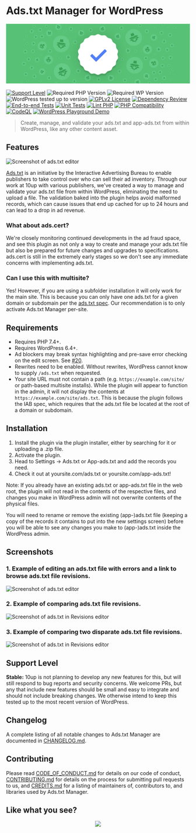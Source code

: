 # Ads.txt Manager for WordPress

![Ads.txt Manager for WordPress](https://github.com/10up/ads-txt/blob/develop/.wordpress-org/banner-1544x500.png)

[![Support Level](https://img.shields.io/badge/support-stable-blue.svg)](#support-level) ![Required PHP Version](https://img.shields.io/wordpress/plugin/required-php/ads-txt?label=Requires%20PHP) ![Required WP Version](https://img.shields.io/wordpress/plugin/wp-version/ads-txt?label=Requires%20WordPress) ![WordPress tested up to version](https://img.shields.io/wordpress/plugin/tested/ads-txt?label=WordPress) [![GPLv2 License](https://img.shields.io/github/license/10up/ads-txt.svg)](https://github.com/10up/ads-txt/blob/develop/LICENSE.md) [![Dependency Review](https://github.com/10up/ads-txt/actions/workflows/dependency-review.yml/badge.svg)](https://github.com/10up/ads-txt/actions/workflows/dependency-review.yml) [![End-to-end Tests](https://github.com/10up/ads-txt/actions/workflows/cypress.yml/badge.svg)](https://github.com/10up/ads-txt/actions/workflows/cypress.yml) [![Unit Tests](https://github.com/10up/ads-txt/actions/workflows/phpunit.yml/badge.svg)](https://github.com/10up/ads-txt/actions/workflows/phpunit.yml) [![Lint PHP](https://github.com/10up/ads-txt/actions/workflows/lint-php.yml/badge.svg)](https://github.com/10up/ads-txt/actions/workflows/lint-php.yml) [![PHP Compatibility](https://github.com/10up/ads-txt/actions/workflows/php8-compatibility.yml/badge.svg)](https://github.com/10up/ads-txt/actions/workflows/php8-compatibility.yml) [![CodeQL](https://github.com/10up/ads-txt/actions/workflows/github-code-scanning/codeql/badge.svg)](https://github.com/10up/ads-txt/actions/workflows/github-code-scanning/codeql) [![WordPress Playground Demo](https://img.shields.io/wordpress/plugin/v/ads-txt?logo=wordpress&logoColor=FFFFFF&label=Playground%20Demo&labelColor=3858E9&color=3858E9)](https://playground.wordpress.net/?blueprint-url=https://raw.githubusercontent.com/10up/ads-txt/develop/.wordpress-org/blueprints/blueprint.json)

> Create, manage, and validate your ads.txt and app-ads.txt from within WordPress, like any other content asset.

## Features

![Screenshot of ads.txt editor](.wordpress-org/screenshot-1.png "Example of editing an ads.txt file with errors and a link to browse ads.txt file revisions.")

[Ads.txt](https://iabtechlab.com/ads-txt/) is an initiative by the Interactive Advertising Bureau to enable publishers to take control over who can sell their ad inventory. Through our work at 10up with various publishers, we've created a way to manage and validate your ads.txt file from within WordPress, eliminating the need to upload a file. The validation baked into the plugin helps avoid malformed records, which can cause issues that end up cached for up to 24 hours and can lead to a drop in ad revenue.

### What about ads.cert?

We're closely monitoring continued developments in the ad fraud space, and see this plugin as not only a way to create and manage your ads.txt file but also be prepared for future changes and upgrades to specifications. ads.cert is still in the extremely early stages so we don't see any immediate concerns with implementing ads.txt.

### Can I use this with multisite?

Yes! However, if you are using a subfolder installation it will only work for the main site. This is because you can only have one ads.txt for a given domain or subdomain per the [ads.txt spec](https://iabtechlab.com/ads-txt/).  Our recommendation is to only activate Ads.txt Manager per-site.

## Requirements

* Requires PHP 7.4+.
* Requires WordPress 6.4+.
* Ad blockers may break syntax highlighting and pre-save error checking on the edit screen. See [#20](https://github.com/10up/ads-txt/issues/20).
* Rewrites need to be enabled. Without rewrites, WordPress cannot know to supply `/ads.txt` when requested.
* Your site URL must not contain a path (e.g. `https://example.com/site/` or path-based multisite installs). While the plugin will appear to function in the admin, it will not display the contents at `https://example.com/site/ads.txt`. This is because the plugin follows the IAB spec, which requires that the ads.txt file be located at the root of a domain or subdomain.

## Installation

1. Install the plugin via the plugin installer, either by searching for it or uploading a .zip file.
1. Activate the plugin.
1. Head to Settings → Ads.txt or App-ads.txt and add the records you need.
1. Check it out at yoursite.com/ads.txt or yoursite.com/app-ads.txt!

Note: If you already have an existing ads.txt or app-ads.txt file in the web root, the plugin will not read in the contents of the respective files, and changes you make in WordPress admin will not overwrite contents of the physical files.

You will need to rename or remove the existing (app-)ads.txt file (keeping a copy of the records it contains to put into the new settings screen) before you will be able to see any changes you make to (app-)ads.txt inside the WordPress admin.

## Screenshots

### 1. Example of editing an ads.txt file with errors and a link to browse ads.txt file revisions.

![Screenshot of ads.txt editor](.wordpress-org/screenshot-1.png "Example of editing an ads.txt file with errors and a link to browse ads.txt file revisions.")

### 2. Example of comparing ads.txt file revisions.

![Screenshot of ads.txt in Revisions editor](.wordpress-org/screenshot-2.png "Example of comparing ads.txt file revisions.")

### 3. Example of comparing two disparate ads.txt file revisions.

![Screenshot of ads.txt in Revisions editor](.wordpress-org/screenshot-3.png "Example of comparing two disparate ads.txt file revisions.")

## Support Level

**Stable:** 10up is not planning to develop any new features for this, but will still respond to bug reports and security concerns. We welcome PRs, but any that include new features should be small and easy to integrate and should not include breaking changes. We otherwise intend to keep this tested up to the most recent version of WordPress.

## Changelog

A complete listing of all notable changes to Ads.txt Manager are documented in [CHANGELOG.md](CHANGELOG.md).

## Contributing

Please read [CODE_OF_CONDUCT.md](CODE_OF_CONDUCT.md) for details on our code of conduct, [CONTRIBUTING.md](CONTRIBUTING.md) for details on the process for submitting pull requests to us, and [CREDITS.md](CREDITS.md) for a listing of maintainers of, contributors to, and libraries used by Ads.txt Manager.

## Like what you see?

<p align="center">
<a href="http://10up.com/contact/"><img src="https://10up.com/uploads/2016/10/10up-Github-Banner.png" width="850"></a>
</p>
